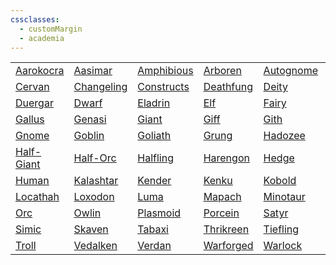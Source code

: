 ```yaml
---
cssclasses:
  - customMargin
  - academia
---
```

|                                                         |                                                     |                |               |               |                 |                |
| ------------------------------------------------------- | --------------------------------------------------- | -------------- | ------------- | ------------- | --------------- | -------------- |
| [Aarokocra](https://5e.tools/races.html#aarakocra_mpmm) | [Aasimar](https://5e.tools/races.html#aasimar_mpmm) | [Amphibious]() | [Arboren]()   | [Autognome]() | [Bugbear]()     | [Centaur]()    |
| [Cervan]()                                              | [Changeling]()                                      | [Constructs]() | [Deathfung]() | [Deity]()     | [Dhampir]()     | [Dragonborn]() |
| [Duergar]()                                             | [Dwarf]()                                           | [Eladrin]()    | [Elf]()       | [Fairy]()     | [Firbolg]()     | [Floran]()     |
| [Gallus]()                                              | [Genasi]()                                          | [Giant]()      | [Giff]()      | [Gith]()      | [Githyanki]()   | [Githzerai]()  |
| [Gnome]()                                               | [Goblin]()                                          | [Goliath]()    | [Grung]()     | [Hadozee]()   | [Half-Dwarf]()  | [Half-Elf]()   |
| [Half-Giant]()                                          | [Half-Orc]()                                        | [Halfling]()   | [Harengon]()  | [Hedge]()     | [Hexblood]()    | [Hobgoblin]()  |
| [Human]()                                               | [Kalashtar]()                                       | [Kender]()     | [Kenku]()     | [Kobold]()    | [Leonin]()      | [Lizardfolk]() |
| [Locathah]()                                            | [Loxodon]()                                         | [Luma]()       | [Mapach]()    | [Minotaur]()  | [Necromancer]() | [Ogre]()       |
| [Orc]()                                                 | [Owlin]()                                           | [Plasmoid]()   | [Porcein]()   | [Satyr]()     | [Shadar-Kai]()  | [Shifter]()    |
| [Simic]()                                               | [Skaven]()                                          | [Tabaxi]()     | [Thrikreen]() | [Tiefling]()  | [Tortle]()      | [Triton]()     |
| [Troll]()                                               | [Vedalken]()                                        | [Verdan]()     | [Warforged]() | [Warlock]()   | [Wizard]()      | [Yuan-Ti]()    |
